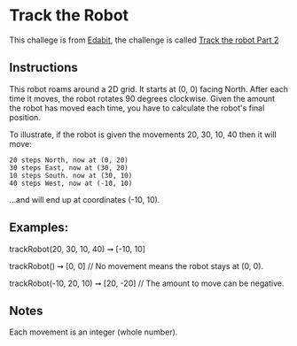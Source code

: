 # Track the Robot

This challege is from [Edabit](https://edabit.com/), the challenge is called [Track the robot Part 2](https://edabit.com/challenge/jfpfpH6w42tZeRo2T)

## Instructions

This robot roams around a 2D grid. It starts at (0, 0) facing North. After each time it moves, the robot rotates 90 degrees clockwise. Given the amount the robot has moved each time, you have to calculate the robot's final position.

To illustrate, if the robot is given the movements 20, 30, 10, 40 then it will move:

    20 steps North, now at (0, 20)
    30 steps East, now at (30, 20)
    10 steps South. now at (30, 10)
    40 steps West, now at (-10, 10)

...and will end up at coordinates (-10, 10).

## Examples:

trackRobot(20, 30, 10, 40) ➞ [-10, 10]

trackRobot() ➞ [0, 0]
// No movement means the robot stays at (0, 0).

trackRobot(-10, 20, 10) ➞ [20, -20]
// The amount to move can be negative.

## Notes

Each movement is an integer (whole number).